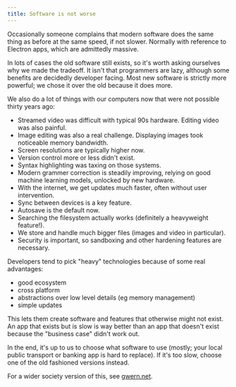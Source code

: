 ```yaml
---
title: Software is not worse
---
```


Occasionally someone complains that modern software does the same thing as before at the same speed, if not slower. Normally with reference to Electron apps, which are admittedly massive.

In lots of cases the old software still exists, so it's worth asking ourselves why we made the tradeoff. It isn't that programmers are lazy, although some benefits are decidedly developer facing. Most new software is strictly more powerful; we chose it over the old because it does more.

We also do a lot of things with our computers now that were not possible thirty years ago:
- Streamed video was difficult with typical 90s hardware. Editing video was also painful.
- Image editing was also a real challenge. Displaying images took noticeable memory bandwidth.
- Screen resolutions are typically higher now.
- Version control more or less didn't exist.
- Syntax highlighting was taxing on those systems.
- Modern grammer correction is steadily improving, relying on good machine learning models, unlocked by new hardware.
- With the internet, we get updates much faster, often without user intervention.
- Sync between devices is a key feature.
- Autosave is the default now.
- Searching the filesystem actually works (definitely a heavyweight feature!).
- We store and handle much bigger files (images and video in particular).
- Security is important, so sandboxing and other hardening features are necessary.

Developers tend to pick "heavy" technologies because of some real advantages:
- good ecosystem
- cross platform
- abstractions over low level details (eg memory management)
- simple updates

This lets them create software and features that otherwise might not exist. An app that exists but is slow is way better than an app that doesn't exist because the "business case" didn't work out.

In the end, it's up to us to choose what software to use (mostly; your local public transport or banking app is hard to replace). If it's too slow, choose one of the old fashioned versions instead.

For a wider society version of this, see [gwern.net](https://gwern.net/improvement).
